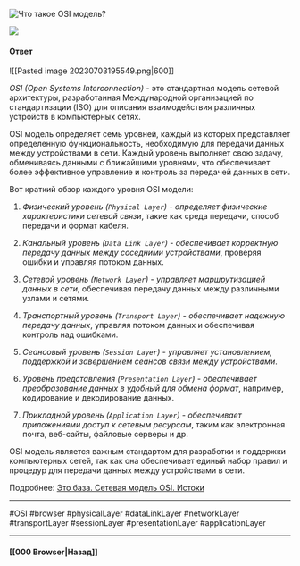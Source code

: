 ![Что такое OSI модель?](https://youtu.be/-mWa7erZu64?t=461)

![](https://www.youtube.com/watch?v=je0QFU7p5Oo&t=1s)

#### Ответ

![[Pasted image 20230703195549.png|600]]

*OSI (Open Systems Interconnection)* - это стандартная модель сетевой архитектуры, разработанная Международной организацией по стандартизации (ISO) для описания взаимодействия различных устройств в компьютерных сетях.

OSI модель определяет семь уровней, каждый из которых представляет определенную функциональность, необходимую для передачи данных между устройствами в сети. Каждый уровень выполняет свою задачу, обмениваясь данными с ближайшими уровнями, что обеспечивает более эффективное управление и контроль за передачей данных в сети.

Вот краткий обзор каждого уровня OSI модели:

1. *Физический уровень (`Physical Layer`)* - *определяет физические характеристики сетевой связи*, такие как среда передачи, способ передачи и формат кабеля.
    
2. *Канальный уровень (`Data Link Layer`)* - *обеспечивает корректную передачу данных между соседними устройствами*, проверяя ошибки и управляя потоком данных.
    
3. *Сетевой уровень (`Network Layer`)* - *управляет маршрутизацией данных в сети*, обеспечивая передачу данных между различными узлами и сетями.
    
4. *Транспортный уровень (`Transport Layer`)* - *обеспечивает надежную передачу данных*, управляя потоком данных и обеспечивая контроль над ошибками.
    
5. *Сеансовый уровень (`Session Layer`)* - *управляет установлением, поддержкой и завершением сеансов связи между устройствами*.
    
6. *Уровень представления (`Presentation Layer`)* - *обеспечивает преобразование данных в удобный для обмена формат*, например, кодирование и декодирование данных.
    
7. *Прикладной уровень (`Application Layer`)* - *обеспечивает приложениями доступ к сетевым ресурсам*, таким как электронная почта, веб-сайты, файловые серверы и др.

OSI модель является важным стандартом для разработки и поддержки компьютерных сетей, так как она обеспечивает единый набор правил и процедур для передачи данных между устройствами в сети.

Подробнее: [Это база. Сетевая модель OSI. Истоки](https://habr.com/ru/companies/serverspace/articles/689704/)

___
#OSI #browser #physicalLayer #dataLinkLayer #networkLayer #transportLayer #sessionLayer #presentationLayer #applicationLayer

___

#### [[000 Browser|Назад]]